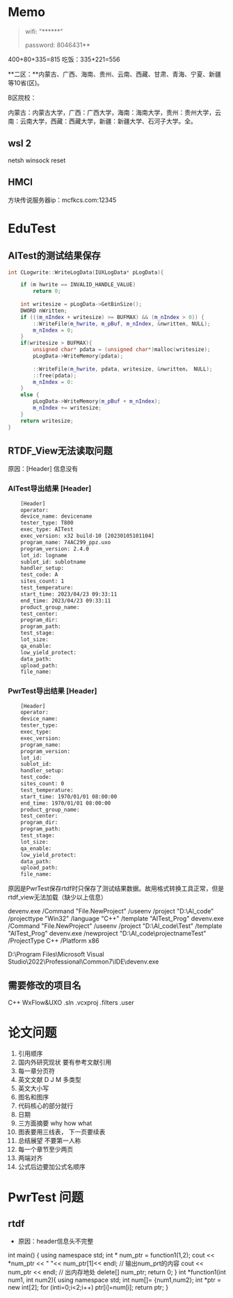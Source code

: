# Memo

> wifi: "*\*\*\*\*\*"
>
> password: 8046431**

400+80+335=815
吃饭：335+221=556

**二区：**内蒙古、广西、海南、贵州、云南、西藏、甘肃、青海、宁夏、新疆等10省(区)。

B区院校：

内蒙古：内蒙古大学，广西：广西大学，海南：海南大学，贵州：贵州大学，云南：云南大学，西藏：西藏大学，新疆：新疆大学、石河子大学。全。

## wsl 2
netsh winsock reset

## HMCl

方块传说服务器ip：mcfkcs.com:12345

# EduTest
## AITest的测试结果保存
```C++
int CLogwrite::WriteLogData(IUXLogData* pLogData){

    if (m hwrite == INVALID_HANDLE_VALUE)
        return 0;
    
    int writesize = pLogData->GetBinSize();
    DWORD nWritten;
    if (((m_nIndex + writesize) >= BUFMAX) && (m_nIndex > 0)) {
        ::WriteFile(m_hwrite, m_pBuf, m_nIndex, &nwritten, NULL);
        m_nIndex = 0;
    }
    if(writesize > BUFMAX){
        unsigned char* pdata = (unsigned char*)malloc(writesize);
        pLogData->WriteMemory(pdata);
    
        ::WriteFile(m_hwrite, pdata, writesize, &nwritten， NULL);
        ::free(pdata);
        m_nIndex = 0:
    }
    else {
        pLogData->WriteMemory(m_pBuf + m_nIndex);
        m_nIndex += writesize;
    }
    return writesize;
}
```

## RTDF_View无法读取问题
原因：[Header] 信息没有
### AITest导出结果 [Header]
``` txt
    [Header]
    operator: 
    device_name: devicename
    tester_type: T800
    exec_type: AITest
    exec_version: x32 build-10 [20230105101104]
    program_name: 74AC299_ppz.uxo
    program_version: 2.4.0
    lot_id: logname
    sublot_id: sublotname
    handler_setup: 
    test_code: A
    sites_count: 1
    test_temperature: 
    start_time: 2023/04/23 09:33:11
    end_time: 2023/04/23 09:33:11
    product_group_name: 
    test_center: 
    program_dir: 
    program_path: 
    test_stage: 
    lot_size: 
    qa_enable: 
    low_yield_protect: 
    data_path: 
    upload_path: 
    file_name: 
```
### PwrTest导出结果 [Header]
```txt
    [Header]
    operator: 
    device_name: 
    tester_type: 
    exec_type: 
    exec_version: 
    program_name: 
    program_version: 
    lot_id: 
    sublot_id: 
    handler_setup: 
    test_code:  
    sites_count: 0
    test_temperature: 
    start_time: 1970/01/01 08:00:00
    end_time: 1970/01/01 08:00:00
    product_group_name: 
    test_center: 
    program_dir: 
    program_path: 
    test_stage: 
    lot_size: 
    qa_enable: 
    low_yield_protect: 
    data_path: 
    upload_path: 
    file_name: 
```

原因是PwrTest保存rtdf时只保存了测试结果数据。故用格式转换工具正常，但是rtdf_view无法加载（缺少以上信息）


devenv.exe /Command "File.NewProject" /useenv /project "D:\Al_code" /projecttype "Win32" /language "C++" /template "AITest_Prog"
devenv.exe /Command "File.NewProject" /useenv /project "D:\Al_code\Test" /template "AITest_Prog"
devenv.exe /newproject "D:\Al_code\projectnameTest" /ProjectType C++ /Platform x86

D:\Program Files\Microsoft Visual Studio\2022\Professional\Common7\IDE\devenv.exe

## 需要修改的项目名
C++ WxFlow&UXO .sln .vcxproj .filters .user 





# 论文问题
1. 引用顺序
2. 国内外研究现状 要有参考文献引用
3. 每一章分页符
4. 英文文献 D J M 多类型
5. 英文大小写
6. 图名和图序
7. 代码核心的部分就行
8. 日期
9. 三方面摘要 why how what 
10. 图表要用三线表， 下一页要续表
11. 总结展望 不要第一人称
12. 每一个章节至少两页
13. 两端对齐
14. 公式后边要加公式名顺序

# PwrTest 问题
## rtdf
+ 原因：header信息头不完整


int main() {
    using namespace std;
    int * num_ptr = function1(1,2);
    cout << *num_ptr << " "<< num_ptr[1]<< endl;   // 输出num_prt的内容
    cout << num_ptr << endl;
    // 出内存地处
    delete[] num_ptr;
    return 0;
}
int *function1(int num1, int num2){
    using namespace std;
    int num[]= {num1,num2};
    int *ptr = new int[2];
    for (inti=0;i<2;i++)
        ptr[i]=num[i];
    return ptr;
}


